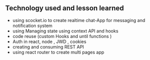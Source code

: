 ## Technology used and lesson learned
* using scocket.io to create realtime chat-App for messaging and notification system 
* using Managing state using context API and hooks 
* code reuse (custom Hooks and until functions ) 
* Auth in react, node , JWD , cookies
* creating and consuming REST API
* using react router to create multi pages app